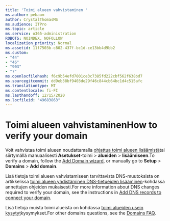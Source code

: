 ```yaml
---
title: 'Toimi alueen vahvistaminen '
ms.author: pebaum
author: CrystalThomasMS
ms.audience: ITPro
ms.topic: article
ms.service: o365-administration
ROBOTS: NOINDEX, NOFOLLOW
localization_priority: Normal
ms.assetid: 11f7503b-c802-437f-bc1d-ce13bb4d9bb2
ms.custom:
- "44"
- "46"
- "903"
- "7"
ms.openlocfilehash: f6c9b54efd7001ce3c7385fd222cbf562f638bd7
ms.sourcegitcommit: dd9eb38bf9403de29f46c844cb64bc1d4c515afc
ms.translationtype: MT
ms.contentlocale: fi-FI
ms.lasthandoff: 12/15/2020
ms.locfileid: "49683863"
---
```

# <a name="how-to-verify-your-domain"></a><span data-ttu-id="cda3f-102">Toimi alueen vahvistaminen</span><span class="sxs-lookup"><span data-stu-id="cda3f-102">How to verify your domain</span></span>

<span data-ttu-id="cda3f-103">Voit vahvistaa toimi alueen noudattamalla [ohjattua toimi alueen lisäämistä](https://admin.microsoft.com/Adminportal#/Domains/Wizard)tai siirtymällä manuaalisesti **Asetukset**-toimi  >  **alueiden**  >  **lisäämiseen**.</span><span class="sxs-lookup"><span data-stu-id="cda3f-103">To verify a domain, follow the [Add Domain wizard](https://admin.microsoft.com/Adminportal#/Domains/Wizard), or manually go to **Setup** > **Domains** > **Add domain**.</span></span>

<span data-ttu-id="cda3f-104">Lisä tietoja toimi alueen vahvistamiseen tarvittavista DNS-muutoksista on artikkelissa [toimi alueen yhdistäminen DNS-tietueiden lisääminen](https://docs.microsoft.com/microsoft-365/admin/get-help-with-domains/create-dns-records-at-any-dns-hosting-provider)-kohdassa annettujen ohjeiden mukaisesti.</span><span class="sxs-lookup"><span data-stu-id="cda3f-104">For more information about DNS changes required to verify your domain, see the instructions in [Add DNS records to connect your domain](https://docs.microsoft.com/microsoft-365/admin/get-help-with-domains/create-dns-records-at-any-dns-hosting-provider).</span></span>

<span data-ttu-id="cda3f-105">Lisä tietoja muista toimi alueista on kohdassa [toimi alueiden usein kysytyt](https://docs.microsoft.com/microsoft-365/admin/setup/domains-faq)kysymykset.</span><span class="sxs-lookup"><span data-stu-id="cda3f-105">For other domains questions, see the [Domains FAQ](https://docs.microsoft.com/microsoft-365/admin/setup/domains-faq).</span></span>
